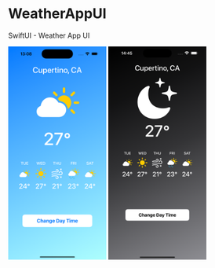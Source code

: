 # WeatherAppUI
SwiftUI -  Weather App UI

<p float="left">
  <img src="weatherapp1.png" width="200" />
  <img src="weatherapp2.png" width="200" /> 
</p>

